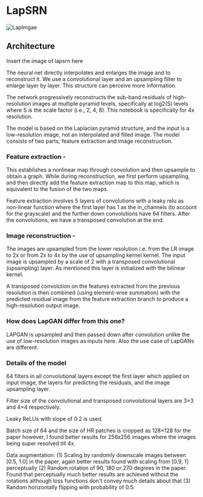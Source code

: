 # LapSRN

![LapImgae](https://imgur.com/a/ts6ZGcS)

## Architecture

Insert the image of lapsrn here

The neural net directly interpolates and enlarges the image and to reconstruct it. We use a convolutional layer and an upsampling filter to enlarge layer by layer. This structure can perceive more information.

The network progressively reconstructs the sub-band residuals of high-resolution images at multiple pyramid levels, specifically at log2(S) levels where S is the scale factor (i.e., 2, 4, 8). This notebook is specifically for 4x resolution.

The model is based on the Laplacian pyramid structure, and the input is a low-resolution image, not an interpolated and filled image. The model consists of two parts, feature extraction and image reconstruction.

### Feature extraction - 

This establishes a nonlinear map through convolution and then upsample to obtain a graph. While during reconstruction, we first perform upsampling, and then directly add the feature extraction map to this map, which is equivalent to the fusion of the two maps.

Feature extraction involves 5 layers of convolutions with a leaky relu as non-linear function where the first layer has 1 as the in_channels (to account for the grayscale) and the further down convolutions have 64 filters. After the convolutions, we have a transposed convolution at the end.

### Image reconstruction - 

The images are upsampled from the lower resolution i.e. from the LR image to 2x or from 2x to 4x by the use of upsampling kernel kernel. The input image is upsampled by a scale of 2 with a transposed convolutional (upsampling) layer. As mentioned this layer is initialized with the bilinear kernel.

A transposed convolution on the features extracted from the previous resolution is then combined (using element-wise summation) with the predicted residual image from the feature extraction branch to produce a high-resolution output image.

### How does LapGAN differ from this one?

LAPGAN is upsampled and then passed down after convolution unlike the use of low-resolution images as inputs here. Also the use case of LapGANs are different.

### Details of the model

64 filters in all convolutional layers except the first layer which applied on input image, the layers for predicting the residuals, and the image upsampling layer.

Filter size of the convolutional and transposed convolutional layers are 3×3 and 4×4 respectively.

Leaky ReLUs with slope of 0.2 is used.

Batch size of 64 and the size of HR patches is cropped as 128×128 for the paper however, I found better results for 256x256 images where the images being super resolved till 4x.

Data augmentation: (1) Scaling by randomly downscale images between [0.5, 1.0] in the paper, again better results found with scaling from [0.9, 1] perceptually (2) Random rotation of 90, 180 or 270 degrees in the paper. Found that perceptually much better results are achieved without the rotations although loss functions don't convey much details about that  (3) Random horizontally flipping with probability of 0.5.